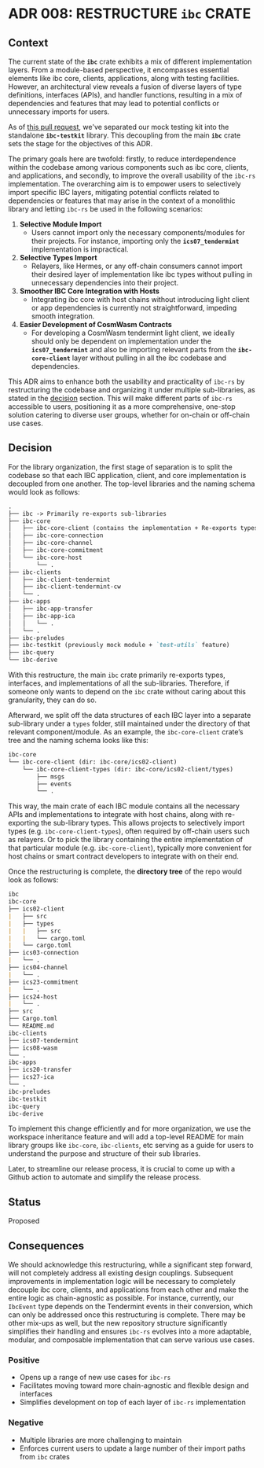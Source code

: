# ADR 008: RESTRUCTURE `ibc` CRATE

## Context

The current state of the **`ibc`** crate exhibits a mix of different
implementation layers. From a module-based perspective, it encompasses essential
elements like ibc core, clients, applications, along with testing facilities.
However, an architectural view reveals a fusion of diverse layers of type
definitions, interfaces (APIs), and handler functions, resulting in a mix of
dependencies and features that may lead to potential conflicts or unnecessary
imports for users.

As of [this pull request](https://github.com/cosmos/ibc-rs/pull/954), we've
separated our mock testing kit into the standalone **`ibc-testkit`** library.
This decoupling from the main **`ibc`** crate sets the stage for the objectives
of this ADR.

The primary goals here are twofold: firstly, to reduce interdependence within
the codebase among various components such as ibc core, clients, and
applications, and secondly, to improve the overall usability of the `ibc-rs`
implementation. The overarching aim is to empower users to selectively import
specific IBC layers, mitigating potential conflicts related to dependencies or
features that may arise in the context of a monolithic library and letting
`ibc-rs` be used in the following scenarios:

1. **Selective Module Import**
    - Users cannot import only the necessary components/modules for their
      projects. For instance, importing only the **`ics07_tendermint`**
      implementation is impractical.
2. **Selective Types Import**
    - Relayers, like Hermes, or any off-chain consumers cannot import their
      desired layer of implementation like ibc types without pulling in
      unnecessary dependencies into their project.
3. **Smoother IBC Core Integration with Hosts**
    - Integrating ibc core with host chains without introducing light client or
      app dependencies is currently not straightforward, impeding smooth
      integration.
4. **Easier Development of CosmWasm Contracts**
    - For developing a CosmWasm tendermint light client, we ideally should only
      be dependent on implementation under the **`ics07_tendermint`** and also
      be importing relevant parts from the **`ibc-core-client`** layer without
      pulling in all the ibc codebase and dependencies.

This ADR aims to enhance both the usability and practicality of `ibc-rs` by
restructuring the codebase and organizing it under multiple sub-libraries, as
stated in the [decision](#decision) section. This will make different parts of
`ibc-rs` accessible to users, positioning it as a more comprehensive, one-stop
solution catering to diverse user groups, whether for on-chain or off-chain use
cases.

## Decision

For the library organization, the first stage of separation is to split the
codebase so that each IBC application, client, and core implementation is decoupled from one another. The top-level libraries and the naming schema would look as follows:

```markdown
.
├── ibc -> Primarily re-exports sub-libraries
├── ibc-core 
│   ├── ibc-core-client (contains the implementation + Re-exports types)
│   ├── ibc-core-connection
│   ├── ibc-core-channel
│   ├── ibc-core-commitment
│   └── ibc-core-host
│       └── .
├── ibc-clients
│   ├── ibc-client-tendermint
│   ├── ibc-client-tendermint-cw
│   └── .
├── ibc-apps
│   ├── ibc-app-transfer
│   ├── ibc-app-ica
│   │   └── .
│   └── .
├── ibc-preludes
├── ibc-testkit (previously mock module + `test-utils` feature)
├── ibc-query
└── ibc-derive
```

With this restructure, the main `ibc` crate primarily re-exports types,
interfaces, and implementations of all the sub-libraries. Therefore, if someone
only wants to depend on the `ibc` crate without caring about this granularity,
they can do so.

Afterward, we split off the data structures of each IBC layer into a separate
sub-library under a `types` folder, still maintained under the directory of that
relevant component/module. As an example, the `ibc-core-client` crate’s tree and
the naming schema looks like this:

```markdown
ibc-core
└── ibc-core-client (dir: ibc-core/ics02-client)
    └── ibc-core-client-types (dir: ibc-core/ics02-client/types)
        ├── msgs
        ├── events
        └── .
```

This way, the main crate of each IBC module contains all the necessary APIs and
implementations to integrate with host chains, along with re-exporting the
sub-library types. This allows projects to selectively import types (e.g.
`ibc-core-client-types`), often required by off-chain users such as relayers. Or
to pick the library containing the entire implementation of that particular
module (e.g. `ibc-core-client`), typically more convenient for host chains or
smart contract developers to integrate with on their end.

Once the restructuring is complete, the **directory tree** of the repo would look as follows:

```markdown
ibc
ibc-core
├── ics02-client
|   ├── src
|   ├── types
|   |   ├── src
|   |   └── cargo.toml
|   └── cargo.toml
├── ics03-connection
|   └── .
├── ics04-channel
|   └── .
├── ics23-commitment
|   └── .
├── ics24-host
|   └── .
├── src
├── Cargo.toml
└── README.md
ibc-clients
├── ics07-tendermint
├── ics08-wasm
└── .
ibc-apps
├── ics20-transfer
├── ics27-ica
└── .
ibc-preludes
ibc-testkit
ibc-query
ibc-derive
```

To implement this change efficiently and for more organization, we use the
workspace inheritance feature and will add a top-level README for main library
groups like `ibc-core`, `ibc-clients`, etc serving as a guide for users to
understand the purpose and structure of their sub libraries.

Later, to streamline our release process, it is crucial to come up with a Github
action to automate and simplify the release process.

## **Status**

Proposed

## **Consequences**

We should acknowledge this restructuring, while a significant step forward, will
not completely address all existing design couplings. Subsequent improvements in
implementation logic will be necessary to completely decouple ibc core, clients,
and applications from each other and make the entire logic as chain-agnostic as
possible. 
For instance, currently, our `IbcEvent` type depends on the
Tendermint events in their conversion, which can only be addressed once this restructuring is complete.
There may be other mix-ups as well, but the new repository structure
significantly simplifies their handling and ensures `ibc-rs` evolves into a more
adaptable, modular, and composable implementation that can serve various use
cases.

### **Positive**

- Opens up a range of new use cases for `ibc-rs`
- Facilitates moving toward more chain-agnostic and flexible design and interfaces
- Simplifies development on top of each layer of `ibc-rs` implementation

### **Negative**

- Multiple libraries are more challenging to maintain
- Enforces current users to update a large number of their import paths from
  `ibc` crates
